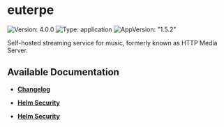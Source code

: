 # euterpe

![Version: 4.0.0](https://img.shields.io/badge/Version-4.0.0-informational?style=flat-square) ![Type: application](https://img.shields.io/badge/Type-application-informational?style=flat-square) ![AppVersion: "1.5.2"](https://img.shields.io/badge/AppVersion-"1.5.2"-informational?style=flat-square)

Self-hosted streaming service for music, formerly known as HTTP Media Server.

## Available Documentation

- [**Changelog**](CHANGELOG)

- [**Helm Security**](container-security)

- [**Helm Security**](helm-security)

